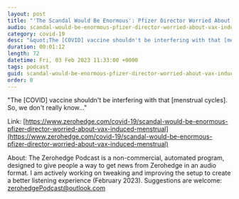 ```yaml
---
layout: post
title: "'The Scandal Would Be Enormous': Pfizer Director Worried About Vax-Induced Menstrual Irregularities"
audio: scandal-would-be-enormous-pfizer-director-worried-about-vax-induced-menstrual-1
category: covid-19
desc: "&quot;The [COVID] vaccine shouldn't be interfering with that [menstrual cycles]. So, we don't really know...&quot;"
duration: 00:01:12
length: 72
datetime: Fri, 03 Feb 2023 11:33:00 +0000
tags: podcast
guid: scandal-would-be-enormous-pfizer-director-worried-about-vax-induced-menstrual-0
order: 0
---
```

&quot;The [COVID] vaccine shouldn't be interfering with that [menstrual cycles]. So, we don't really know...&quot;

Link: [https://www.zerohedge.com/covid-19/scandal-would-be-enormous-pfizer-director-worried-about-vax-induced-menstrual](https://www.zerohedge.com/covid-19/scandal-would-be-enormous-pfizer-director-worried-about-vax-induced-menstrual)

About: The Zerohedge Podcast is a non-commercial, automated program, designed to give people a way to get news from Zerohedge in an audio format.  I am actively working on tweaking and improving the setup to create a better listening experience (February 2023).  Suggestions are welcome: [zerohedgePodcast@outlook.com](mailto:zerohedgePodcast@outlook.com)
